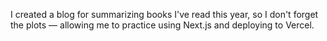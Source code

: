 I created a blog for summarizing books I've read this year, so I don't forget the plots — allowing me to practice using Next.js and deploying to Vercel.
